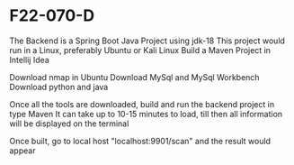 # F22-070-D

The Backend is a Spring Boot Java Project using jdk-18
This project would run in a Linux, preferably Ubuntu or Kali Linux
Build a Maven Project in Intellij Idea

Download nmap in Ubuntu 
Download MySql and MySql Workbench
Download python and java 

Once all the tools are downloaded, build and run the backend project in type Maven
It can take up to 10-15 minutes to load, till then all information will be displayed on the terminal

Once built, go to local host "localhost:9901/scan" and the result would appear
